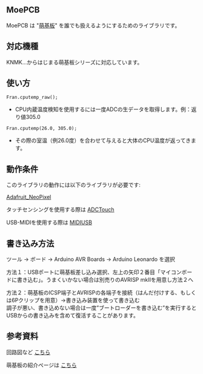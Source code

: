 ## MoePCB  
MoePCB は  "[萌基板](https://fox-factory.booth.pm/item_lists/8aYTRoR8)" を誰でも扱えるようにするためのライブラリです。

## 対応機種  
KNMK...からはじまる萌基板シリーズに対応しています。

## 使い方  
`Fran.cputemp_raw();`  
* CPU内蔵温度検知を使用するには一度ADCの生データを取得します。例：返り値305.0

`Fran.cputemp(26.0, 305.0);`  
* その際の室温（例26.0度）を合わせて与えると大体のCPU温度が返ってきます。


## 動作条件    
このライブラリの動作には以下のライブラリが必要です:

[Adafruit_NeoPixel](https://github.com/adafruit/Adafruit_NeoPixel)

タッチセンシングを使用する際は
[ADCTouch](https://github.com/martin2250/ADCTouch)

USB-MIDIを使用する際は
[MIDIUSB](https://github.com/arduino-libraries/MIDIUSB)

## 書き込み方法
ツール → ボード → Arduino AVR Boards → Arduino Leonardo を選択  
  
方法１：USBポートに萌基板差し込み選択、左上の矢印２番目「マイコンボードに書き込む」。うまくいかない場合は別売りのAVRISP mkⅡを用意し方法２へ  
  
方法２：萌基板のICSP端子とAVRISPの各端子を接続（はんだ付けする、もしくは6Pクリップを用意）→書き込み装置を使って書き込む  
調子が悪い、書き込めない場合は一度”ブートローダーを書き込む”を実行するとUSBからの書き込みを含めて復活することがあります。

## 参考資料  
回路図など [こちら](https://github.com/MizuhasiYukkie/MOE-PCB)

萌基板の紹介ページは [こちら](http://yuki-factory.main.jp/moe-pcb.html)
